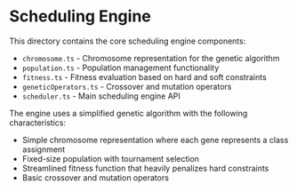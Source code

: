 # Scheduling Engine

This directory contains the core scheduling engine components:

- `chromosome.ts` - Chromosome representation for the genetic algorithm
- `population.ts` - Population management functionality
- `fitness.ts` - Fitness evaluation based on hard and soft constraints
- `geneticOperators.ts` - Crossover and mutation operators
- `scheduler.ts` - Main scheduling engine API

The engine uses a simplified genetic algorithm with the following characteristics:
- Simple chromosome representation where each gene represents a class assignment
- Fixed-size population with tournament selection
- Streamlined fitness function that heavily penalizes hard constraints
- Basic crossover and mutation operators
